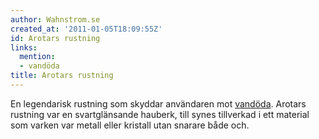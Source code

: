 ```yaml
---
author: Wahnstrom.se
created_at: '2011-01-05T18:09:55Z'
id: Arotars rustning
links:
  mention:
  - vandöda
title: Arotars rustning
---
```


En legendarisk rustning som skyddar användaren mot [vandöda]. Arotars rustning var en svartglänsande
hauberk, till synes tillverkad i ett material som varken var metall eller kristall utan snarare både
och.

  [vandöda]: vandöda